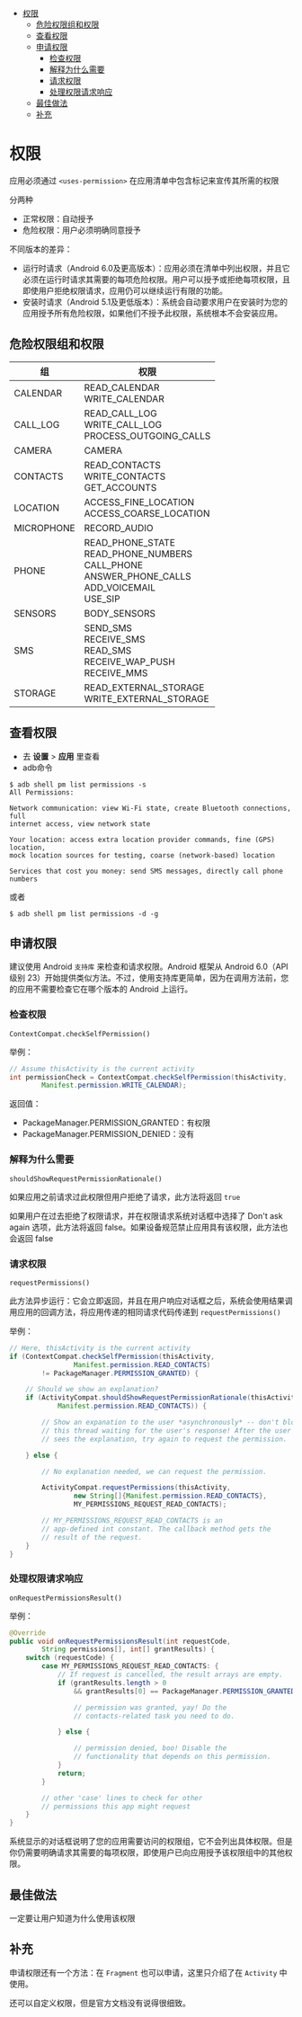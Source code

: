- [权限](#%e6%9d%83%e9%99%90)
  - [危险权限组和权限](#%e5%8d%b1%e9%99%a9%e6%9d%83%e9%99%90%e7%bb%84%e5%92%8c%e6%9d%83%e9%99%90)
  - [查看权限](#%e6%9f%a5%e7%9c%8b%e6%9d%83%e9%99%90)
  - [申请权限](#%e7%94%b3%e8%af%b7%e6%9d%83%e9%99%90)
    - [检查权限](#%e6%a3%80%e6%9f%a5%e6%9d%83%e9%99%90)
    - [解释为什么需要](#%e8%a7%a3%e9%87%8a%e4%b8%ba%e4%bb%80%e4%b9%88%e9%9c%80%e8%a6%81)
    - [请求权限](#%e8%af%b7%e6%b1%82%e6%9d%83%e9%99%90)
    - [处理权限请求响应](#%e5%a4%84%e7%90%86%e6%9d%83%e9%99%90%e8%af%b7%e6%b1%82%e5%93%8d%e5%ba%94)
  - [最佳做法](#%e6%9c%80%e4%bd%b3%e5%81%9a%e6%b3%95)
  - [补充](#%e8%a1%a5%e5%85%85)

# 权限

应用必须通过 `<uses-permission>` 在应用清单中包含标记来宣传其所需的权限

分两种

- 正常权限：自动授予
- 危险权限：用户必须明确同意授予

不同版本的差异：

- 运行时请求（Android 6.0及更高版本）：应用必须在清单中列出权限，并且它必须在运行时请求其需要的每项危险权限。用户可以授予或拒绝每项权限，且即使用户拒绝权限请求，应用仍可以继续运行有限的功能。
- 安装时请求（Android 5.1及更低版本）：系统会自动要求用户在安装时为您的应用授予所有危险权限，如果他们不授予此权限，系统根本不会安装应用。

## 危险权限组和权限

| 组 | 权限 |
|---|----|
| CALENDAR | READ_CALENDAR <br/>WRITE_CALENDAR |
| CALL_LOG | READ_CALL_LOG <br/>WRITE_CALL_LOG <br/>PROCESS_OUTGOING_CALLS |
| CAMERA | CAMERA |
| CONTACTS | READ_CONTACTS <br/>WRITE_CONTACTS <br>GET_ACCOUNTS |
| LOCATION | ACCESS_FINE_LOCATION <br/>ACCESS_COARSE_LOCATION |
| MICROPHONE | RECORD_AUDIO |
| PHONE | READ_PHONE_STATE <br/>READ_PHONE_NUMBERS <br/>CALL_PHONE<br/>ANSWER_PHONE_CALLS<br/>ADD_VOICEMAIL<br/>USE_SIP |
| SENSORS | BODY_SENSORS |
| SMS | SEND_SMS <br/>RECEIVE_SMS<br/>READ_SMS<br/>RECEIVE_WAP_PUSH<br/>RECEIVE_MMS |
| STORAGE | READ_EXTERNAL_STORAGE <br/>WRITE_EXTERNAL_STORAGE |

## 查看权限

- 去 **设置** > **应用** 里查看
- adb命令

```
$ adb shell pm list permissions -s
All Permissions:

Network communication: view Wi-Fi state, create Bluetooth connections, full
internet access, view network state

Your location: access extra location provider commands, fine (GPS) location,
mock location sources for testing, coarse (network-based) location

Services that cost you money: send SMS messages, directly call phone numbers
```

或者

    $ adb shell pm list permissions -d -g


## 申请权限

建议使用 Android `支持库` 来检查和请求权限。Android 框架从 Android 6.0（API 级别 23）开始提供类似方法。不过，使用支持库更简单，因为在调用方法前，您的应用不需要检查它在哪个版本的 Android 上运行。

### 检查权限

    ContextCompat.checkSelfPermission()

举例：

```java
// Assume thisActivity is the current activity
int permissionCheck = ContextCompat.checkSelfPermission(thisActivity,
        Manifest.permission.WRITE_CALENDAR);
```

返回值：

- PackageManager.PERMISSION_GRANTED：有权限
- PackageManager.PERMISSION_DENIED：没有

### 解释为什么需要

    shouldShowRequestPermissionRationale()

如果应用之前请求过此权限但用户拒绝了请求，此方法将返回 `true`

如果用户在过去拒绝了权限请求，并在权限请求系统对话框中选择了 Don't ask again 选项，此方法将返回 false。如果设备规范禁止应用具有该权限，此方法也会返回 false

### 请求权限

    requestPermissions()

此方法异步运行：它会立即返回，并且在用户响应对话框之后，系统会使用结果调用应用的回调方法，将应用传递的相同请求代码传递到 `requestPermissions()`

举例：

```java
// Here, thisActivity is the current activity
if (ContextCompat.checkSelfPermission(thisActivity,
                Manifest.permission.READ_CONTACTS)
        != PackageManager.PERMISSION_GRANTED) {

    // Should we show an explanation?
    if (ActivityCompat.shouldShowRequestPermissionRationale(thisActivity,
            Manifest.permission.READ_CONTACTS)) {

        // Show an expanation to the user *asynchronously* -- don't block
        // this thread waiting for the user's response! After the user
        // sees the explanation, try again to request the permission.

    } else {

        // No explanation needed, we can request the permission.

        ActivityCompat.requestPermissions(thisActivity,
                new String[]{Manifest.permission.READ_CONTACTS},
                MY_PERMISSIONS_REQUEST_READ_CONTACTS);

        // MY_PERMISSIONS_REQUEST_READ_CONTACTS is an
        // app-defined int constant. The callback method gets the
        // result of the request.
    }
}
```

### 处理权限请求响应

    onRequestPermissionsResult()

举例：

```java
@Override
public void onRequestPermissionsResult(int requestCode,
        String permissions[], int[] grantResults) {
    switch (requestCode) {
        case MY_PERMISSIONS_REQUEST_READ_CONTACTS: {
            // If request is cancelled, the result arrays are empty.
            if (grantResults.length > 0
                && grantResults[0] == PackageManager.PERMISSION_GRANTED) {

                // permission was granted, yay! Do the
                // contacts-related task you need to do.

            } else {

                // permission denied, boo! Disable the
                // functionality that depends on this permission.
            }
            return;
        }

        // other 'case' lines to check for other
        // permissions this app might request
    }
}
```

系统显示的对话框说明了您的应用需要访问的权限组，它不会列出具体权限。但是你仍需要明确请求其需要的每项权限，即使用户已向应用授予该权限组中的其他权限。

## 最佳做法

一定要让用户知道为什么使用该权限

## 补充

申请权限还有一个方法：在 `Fragment` 也可以申请，这里只介绍了在 `Activity` 中使用。

还可以自定义权限，但是官方文档没有说得很细致。